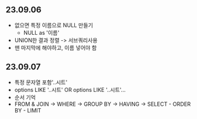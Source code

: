 ## 23.09.06

- 없으면 특정 이름으로 NULL 만들기
  - NULL as '이름'
- UNION한 결과 정렬 -> 서브쿼리사용
 - 맨 마지막에 해야하고, 이름 넣어야 함

## 23.09.07
- 특정 문자열 포함'..시트'
 - options LIKE '..시트' OR options LIKE '..시트'...
- 순서 기억
 - FROM & JOIN -> WHERE -> GROUP BY -> HAVING -> SELECT - ORDER BY - LIMIT
